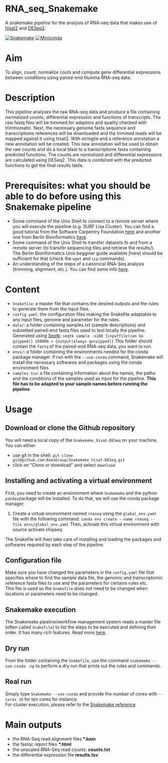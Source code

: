 # RNA_seq_Snakemake
A snakemake pipeline for the analysis of RNA-seq data that makes use of [hisat2](https://ccb.jhu.edu/software/hisat2/index.shtml) and [DESeq2](https://bioconductor.org/packages/release/bioc/html/DESeq2.html).

[![Snakemake](https://img.shields.io/badge/snakemake-≥5.2.0-brightgreen.svg)](https://snakemake.bitbucket.io)
[![Miniconda](https://img.shields.io/badge/miniconda-blue.svg)](https://conda.io/miniconda)

# Aim
To align, count, normalize couts and compute gene differential expressions between conditions using paired-end Illumina RNA-seq data.

# Description
This pipeline analyses the raw RNA-seq data and produce a file containing normalized counts, differential expression and functions of transcripts. The raw fastq files will be trimmed for adaptors and quality checked with trimmomatic. Next, the necessary genome fasta sequence and transcriptome references will be downloaded and the trimmed reads will be mapped against it  using hisat2. With stringtie and a reference annotation a new annotation will be created. This new annotation will be used to obtain the raw counts and do a local blast to a transcriptome fasta containing predicted functions. The counts are normalized and differential expressions are calculated using DESeq2. This data is combined with the predicted functions to get the final results table.

# Prerequisites: what you should be able to do before using this Snakemake pipeline
- Some command of the Unix Shell to connect to a remote server where you will execute the pipeline (e.g. SURF Lisa Cluster). You can find a good tutorial from the Software Carpentry Foundation [here](https://swcarpentry.github.io/shell-novice/) and another one from Berlin Bioinformatics [here](http://bioinformatics.mdc-berlin.de/intro2UnixandSGE/unix_for_beginners/README.html).
- Some command of the Unix Shell to transfer datasets to and from a remote server (to transfer sequencing files and retrieve the results/). The Berlin Bioinformatics Unix begginer guide available [here] should be sufficient for that (check the `wget` and `scp` commands).
- An understanding of the steps of a canonical RNA-Seq analysis (trimming, alignment, etc.). You can find some info [here](https://bitesizebio.com/13542/what-everyone-should-know-about-rna-seq/). 

# Content
- `Snakefile`: a master file that contains the desired outputs and the rules to generate them from the input files.
- `config.yaml`: the configuration files making the Snakefile adaptable to any input files, genome and parameter for the rules.
- `data/`: a folder containing samples.txt (sample descriptions) and subsetted paired-end fastq files used to test locally the pipeline. Generated using [Seqtk](https://github.com/lh3/seqtk):
`seqtk sample -s100 {inputfile(can be gzipped)} 250000 > {output(always gunzipped)}`
This folder should contain the `fastq` of the paired-end RNA-seq data, you want to run.
- `envs/`: a folder containing the environments needed for the conda package manager. If run with the `--use-conda` command, Snakemake will install the necessary softwares and packages using the conda environment files.
- `samples.tsv`:  a file containing information about the names, the paths and the conditions of the samples used as input for the pipeline. **This file has to be adapted to your sample names before running the pipeline**.


# Usage

## Download or clone the Github repository
You will need a local copy of the `Snakemake_hisat-DESeq` on your machine. You can either:
- use git in the shell: `git clone git@github.com:KoesGroup/Snakemake_hisat-DESeq.git`
- click on "Clone or download" and select `download`

## Installing and activating a virtual environment
First, you need to create an environment where `Snakemake` and the python `pandas`package will be installed. To do that, we will use the conda package manager.   
1. Create a virtual environment named `rnaseq` using the `global_env.yaml` file with the following command: `conda env create --name rnaseq --file envs/global_env.yaml`
    Then, activate this virtual environment with source activate chipseq

The Snakefile will then take care of installing and loading the packages and softwares required by each step of the pipeline.

## Configuration file
Make sure you have changed the parameters in the `config.yaml` file that specifies where to find the sample data file, the genomic and transcriptomic reference fasta files to use and the parameters for certains rules etc.  
This file is used so the `Snakefile` does not need to be changed when locations or parameters need to be changed.

## Snakemake execution
The Snakemake pipeline/workflow management system reads a master file (often called `Snakefile`) to list the steps to be executed and defining their order. It has many rich features. Read more [here](https://snakemake.readthedocs.io/en/stable/).

## Dry run
From the folder containing the `Snakefile`, use the command `snakemake --use-conda -np` to perform a dry run that prints out the rules and commands.

## Real run
Simply type `Snakemake --use-conda` and provide the number of cores with `--cores 10` for ten cores for instance.  
For cluster execution, please refer to the [Snakemake reference](https://snakemake.readthedocs.io/en/stable/executable.html#cluster-execution).

# Main outputs
- the RNA-Seq read alignment files __*.bam__
- the fastqc report files __\*.html__
- the unscaled RNA-Seq read counts: __counts.txt__
- the differential expression file __results.tsv__
